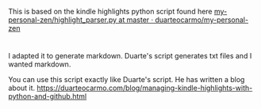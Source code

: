 This is based on the kindle highlights python script found here 
[my-personal-zen/highlight_parser.py at master ·
duarteocarmo/my-personal-zen](https://github.com/duarteocarmo/my-personal-zen/blob/master/highlight_parser.py)
# 
I adapted it to generate markdown. Duarte's script generates txt files and I
wanted markdown. 

You can use this script exactly like Duarte's script. He has written a blog
about it.
 https://duarteocarmo.com/blog/managing-kindle-highlights-with-python-and-github.html
